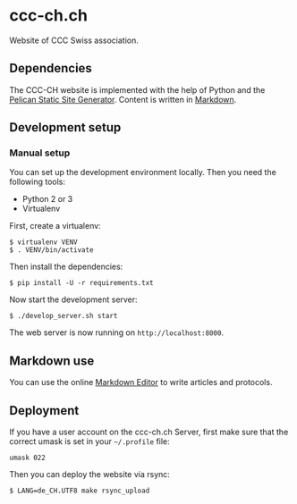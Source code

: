 # ccc-ch.ch

Website of CCC Swiss association.


## Dependencies

The CCC-CH website is implemented with the help of Python and the [Pelican
Static Site Generator][pelican]. Content is written in [Markdown][markdown].


## Development setup

### Manual setup

You can set up the development environment locally. Then you need the following
tools:

* Python 2 or 3
* Virtualenv

First, create a virtualenv:

    $ virtualenv VENV
    $ . VENV/bin/activate

Then install the dependencies:

    $ pip install -U -r requirements.txt

Now start the development server:

    $ ./develop_server.sh start

The web server is now running on `http://localhost:8000`.


## Markdown use

You can use the online [Markdown Editor][markdown-editor] to write articles and
protocols.


## Deployment

If you have a user account on the ccc-ch.ch Server, first make sure that the
correct umask is set in your `~/.profile` file:

    umask 022

Then you can deploy the website via rsync:

    $ LANG=de_CH.UTF8 make rsync_upload


[pelican]: http://blog.getpelican.com/
[markdown]: https://daringfireball.net/projects/markdown/syntax
[markdown-editor]: http://jbt.github.io/markdown-editor/
